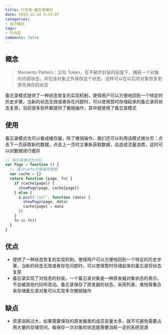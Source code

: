 ```yaml
---
title: 行为型-备忘录模式
date: 2019-12-24 9:33:47
categories:
- 设计模式
tags:
- 行为型
comments: false
---
```




## 概念

> Memento Pattern：又叫 Token，在不破坏封装的前提下，捕获一个对象的内部状态，并在该对象之外保存这个状态，这样可以在以后将对象恢复到原先保存的状态

备忘录模式提供了一种状态恢复的实现机制，使得用户可以方便地回到一个特定的历史步骤，当新的状态无效或者存在问题时，可以使用暂时存储起来的备忘录将状态复原，当前很多软件都提供了撤销操作，其中就使用了备忘录模式



## 使用

备忘录模式也可以看成缓存器，除了撤销操作，我们还可以利用该模式做分页：点击下一页获取新的数据，点击上一页时又重新获取数据，会造成流量浪费，这时可以对数据进行缓存

```js
// 备忘录模式伪代码
var Page = function () {
  // 通过cache对象缓存数据
  var cache = {}
  return function (page, fn) {
    if (cache[page]) {
      showPage(page, cache[page])
    } else {
      $.post('/url', function (data) {
        showPage(page, data)
        cache[page] = data
      })
    }
    fn && fn()
  }
}
```



## 优点

- 提供了一种状态恢复的实现机制，使得用户可以方便地回到一个特定的历史步骤，当新的状态无效或者存在问题时，可以使用暂时存储起来的备忘录将状态复原
- 备忘录实现了对信息的封装，一个备忘录对象是一种原发器对象状态的表示，不会被其他代码所改动。备忘录保存了原发器的状态，采用列表、堆栈等集合来存储备忘录对象可以实现多次撤销操作



## 缺点

- 资源消耗过大，如果需要保存的原发器类的成员变量太多，就不可避免需要占用大量的存储空间，每保存一次对象的状态就需要消耗一定的系统资源